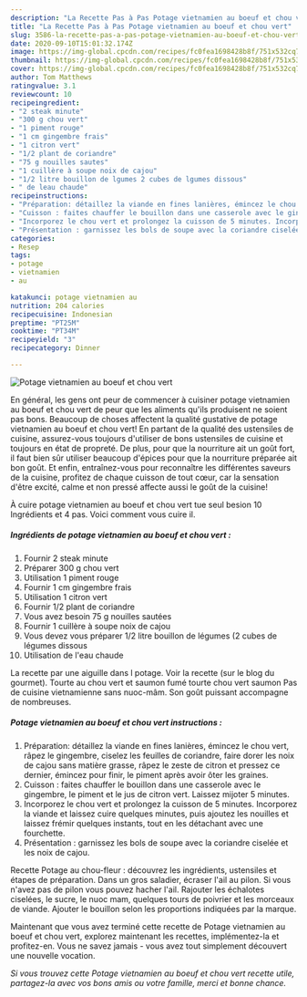 ```yaml
---
description: "La Recette Pas à Pas Potage vietnamien au boeuf et chou vert"
title: "La Recette Pas à Pas Potage vietnamien au boeuf et chou vert"
slug: 3586-la-recette-pas-a-pas-potage-vietnamien-au-boeuf-et-chou-vert
date: 2020-09-10T15:01:32.174Z
image: https://img-global.cpcdn.com/recipes/fc0fea1698428b8f/751x532cq70/potage-vietnamien-au-boeuf-et-chou-vert-photo-principale-de-la-recette.jpg
thumbnail: https://img-global.cpcdn.com/recipes/fc0fea1698428b8f/751x532cq70/potage-vietnamien-au-boeuf-et-chou-vert-photo-principale-de-la-recette.jpg
cover: https://img-global.cpcdn.com/recipes/fc0fea1698428b8f/751x532cq70/potage-vietnamien-au-boeuf-et-chou-vert-photo-principale-de-la-recette.jpg
author: Tom Matthews
ratingvalue: 3.1
reviewcount: 10
recipeingredient:
- "2 steak minute"
- "300 g chou vert"
- "1 piment rouge"
- "1 cm gingembre frais"
- "1 citron vert"
- "1/2 plant de coriandre"
- "75 g nouilles sautes"
- "1 cuillère à soupe noix de cajou"
- "1/2 litre bouillon de lgumes 2 cubes de lgumes dissous"
- " de leau chaude"
recipeinstructions:
- "Préparation: détaillez la viande en fines lanières, émincez le chou vert, râpez le gingembre, ciselez les feuilles de coriandre, faire dorer les noix de cajou sans matière grasse, râpez le zeste de citron et pressez ce dernier, émincez pour finir, le piment après avoir ôter les graines."
- "Cuisson : faites chauffer le bouillon dans une casserole avec le gingembre, le piment et le jus de citron vert. Laissez mijoter 5 minutes."
- "Incorporez le chou vert et prolongez la cuisson de 5 minutes. Incorporez la viande et laissez cuire quelques minutes, puis ajoutez les nouilles et laissez frémir quelques instants, tout en les détachant avec une fourchette."
- "Présentation : garnissez les bols de soupe avec la coriandre ciselée et les noix de cajou."
categories:
- Resep
tags:
- potage
- vietnamien
- au

katakunci: potage vietnamien au 
nutrition: 204 calories
recipecuisine: Indonesian
preptime: "PT25M"
cooktime: "PT34M"
recipeyield: "3"
recipecategory: Dinner

---
```



![Potage vietnamien au boeuf et chou vert](https://img-global.cpcdn.com/recipes/fc0fea1698428b8f/751x532cq70/potage-vietnamien-au-boeuf-et-chou-vert-photo-principale-de-la-recette.jpg)

En général, les gens ont peur de commencer à cuisiner potage vietnamien au boeuf et chou vert de peur que les aliments qu'ils produisent ne soient pas bons. Beaucoup de choses affectent la qualité gustative de potage vietnamien au boeuf et chou vert! En partant de la qualité des ustensiles de cuisine, assurez-vous toujours d'utiliser de bons ustensiles de cuisine et toujours en état de propreté. De plus, pour que la nourriture ait un goût fort, il faut bien sûr utiliser beaucoup d'épices pour que la nourriture préparée ait bon goût. Et enfin, entraînez-vous pour reconnaître les différentes saveurs de la cuisine, profitez de chaque cuisson de tout cœur, car la sensation d'être excité, calme et non pressé affecte aussi le goût de la cuisine!

<!--inarticleads1-->

À cuire potage vietnamien au boeuf et chou vert tue seul besion 10 Ingrédients et 4 pas. Voici comment vous cuire il.

##### Ingrédients de potage vietnamien au boeuf et chou vert :

1. Fournir 2 steak minute
1. Préparer 300 g chou vert
1. Utilisation 1 piment rouge
1. Fournir 1 cm gingembre frais
1. Utilisation 1 citron vert
1. Fournir 1/2 plant de coriandre
1. Vous avez besoin 75 g nouilles sautées
1. Fournir 1 cuillère à soupe noix de cajou
1. Vous devez vous préparer 1/2 litre bouillon de légumes (2 cubes de légumes dissous
1. Utilisation  de l&#39;eau chaude


La recette par une aiguille dans l potage. Voir la recette (sur le blog du gourmet). Tourte au chou vert et saumon fumé tourte chou vert saumon Pas de cuisine vietnamienne sans nuoc-mâm. Son goût puissant accompagne de nombreuses. 

<!--inarticleads2-->

##### Potage vietnamien au boeuf et chou vert instructions :

1. Préparation: détaillez la viande en fines lanières, émincez le chou vert, râpez le gingembre, ciselez les feuilles de coriandre, faire dorer les noix de cajou sans matière grasse, râpez le zeste de citron et pressez ce dernier, émincez pour finir, le piment après avoir ôter les graines.
1. Cuisson : faites chauffer le bouillon dans une casserole avec le gingembre, le piment et le jus de citron vert. Laissez mijoter 5 minutes.
1. Incorporez le chou vert et prolongez la cuisson de 5 minutes. Incorporez la viande et laissez cuire quelques minutes, puis ajoutez les nouilles et laissez frémir quelques instants, tout en les détachant avec une fourchette.
1. Présentation : garnissez les bols de soupe avec la coriandre ciselée et les noix de cajou.


Recette Potage au chou-fleur : découvrez les ingrédients, ustensiles et étapes de préparation. Dans un gros saladier, écraser l&#39;ail au pilon. Si vous n&#39;avez pas de pilon vous pouvez hacher l&#39;ail. Rajouter les échalotes ciselées, le sucre, le nuoc mam, quelques tours de poivrier et les morceaux de viande. Ajouter le bouillon selon les proportions indiquées par la marque. 

<!--inarticleads1-->

<p>
Maintenant que vous avez terminé cette recette de Potage vietnamien au boeuf et chou vert, explorez maintenant les recettes, implémentez-la et profitez-en. Vous ne savez jamais - vous avez tout simplement découvert une nouvelle vocation.
</p>

<p>
<i>Si vous trouvez cette Potage vietnamien au boeuf et chou vert recette utile, partagez-la avec vos bons amis ou votre famille, merci et bonne chance.</i>
</p>
